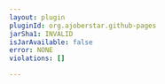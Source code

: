 ```yaml
---
layout: plugin
pluginId: org.ajoberstar.github-pages
jarSha1: INVALID
isJarAvailable: false
error: NONE
violations: []

---
```


